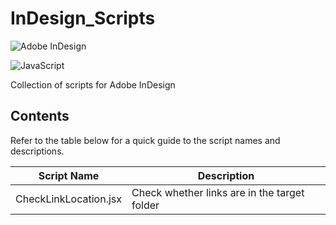 # InDesign_Scripts

![Adobe InDesign](https://img.shields.io/badge/Adobe%20InDesign-49021F?style=for-the-badge&logo=adobeindesign&logoColor=white)

![JavaScript](https://img.shields.io/badge/javascript-%23323330.svg?style=for-the-badge&logo=javascript&logoColor=%23F7DF1E)

Collection of scripts for Adobe InDesign

## Contents
Refer to the table below for a quick guide to the script names and descriptions.

| **Script Name**  | **Description** |
| ------------- | ------------- |
| CheckLinkLocation.jsx | Check whether links are in the target folder |
